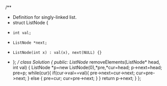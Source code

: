 
/**
 * Definition for singly-linked list.
 * struct ListNode {
 *     int val;
 *     ListNode *next;
 *     ListNode(int x) : val(x), next(NULL) {}
 * };
 */
class Solution {
public:
    ListNode* removeElements(ListNode* head, int val) {
        ListNode *p=new ListNode(0),*pre,*cur=head;
        p->next=head;
        pre=p;
        while(cur){
            if(cur->val==val){
                pre->next=cur->next;
                cur=pre->next;
            }
            else {
                pre=cur;
                cur=pre->next;
            }
        }
        return p->next;
    }
};
